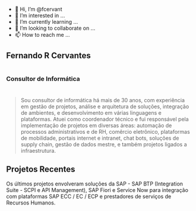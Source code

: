 - 👋 Hi, I’m @fcervant
- 👀 I’m interested in ...
- 🌱 I’m currently learning ...
- 💞️ I’m looking to collaborate on ...
- 📫 How to reach me ...

<!---
fcervant/fcervant is a ✨ special ✨ repository because its `README.md` (this file) appears on your GitHub profile.
You can click the Preview link to take a look at your changes.
--->
## Fernando R Cervantes
#
### Consultor de Informática
#

> Sou consultor de informática há mais de 30 anos, com experiência em gestão de projetos, análise e arquitetura de soluções, integração de ambientes, e desenvolvimento em várias linguagens e plataformas. Atuei como coordenador técnico e fui responsável pela implementação de projetos em diversas áreas: automação de processos administrativos e de RH, comêrcio eletrônico, plataformas de mobilidade, portais internet e intranet, chat bots, soluções de supply chain, gestão de dados mestre, e também projetos ligados a infraestrutura.

## Projetos Recentes
Os últimos projetos envolveram soluções da SAP - SAP BTP (Integration Suite - SCPI e API Management), SAP Fiori e Service Now para integração com plataformas SAP ECC / EC / ECP e prestadores de serviços de Recursos Humanos.

